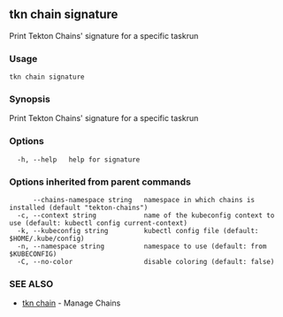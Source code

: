 ## tkn chain signature

Print Tekton Chains' signature for a specific taskrun

### Usage

```
tkn chain signature
```

### Synopsis

Print Tekton Chains' signature for a specific taskrun

### Options

```
  -h, --help   help for signature
```

### Options inherited from parent commands

```
      --chains-namespace string   namespace in which chains is installed (default "tekton-chains")
  -c, --context string            name of the kubeconfig context to use (default: kubectl config current-context)
  -k, --kubeconfig string         kubectl config file (default: $HOME/.kube/config)
  -n, --namespace string          namespace to use (default: from $KUBECONFIG)
  -C, --no-color                  disable coloring (default: false)
```

### SEE ALSO

* [tkn chain](tkn_chain.md)	 - Manage Chains

